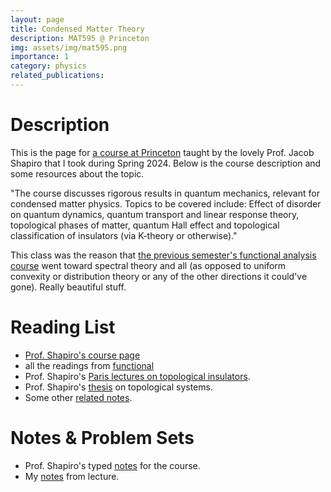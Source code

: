 ```yaml
---
layout: page
title: Condensed Matter Theory
description: MAT595 @ Princeton
img: assets/img/mat595.png
importance: 1
category: physics
related_publications: 
---
```


# Description
This is the page for <a href="https://registrar.princeton.edu/course-offerings/course-details?term=1244&courseid=012999">a course at Princeton</a> taught by the lovely Prof. Jacob Shapiro that I took during Spring 2024. Below is the course description and some resources about the topic.

"The course discusses rigorous results in quantum mechanics, relevant for condensed matter physics. Topics to be covered include: Effect of disorder on quantum dynamics, quantum transport and linear response theory, topological phases of matter, quantum Hall effect and topological classification of insulators (via K-theory or otherwise)."

This class was the reason that <a href="/_projects/functional.md">the previous semester's functional analysis course</a> went toward spectral theory and all (as opposed to uniform convexity or distribution theory or any of the other directions it could've gone). Really beautiful stuff.

# Reading List
- <a href="https://web.math.princeton.edu/~shapiro/teaching.html">Prof. Shapiro's course page </a>
- all the readings from <a href="/_projects/functional.md">functional</a>
- Prof. Shapiro's <a href="https://web.math.princeton.edu/~js129/PDFs/paris_top_insul_july_2022.pdf">Paris lectures on topological insulators</a>.
- Prof. Shapiro's <a href="https://web.math.princeton.edu/~js129/PDFs/jacob_shapiro_phd_thesis_online_nov_1st_2018.pdf">thesis</a> on topological systems.
- Some other <a href="https://web.math.princeton.edu/~js129/PDFs/Top_SSP_Lecture_Notes.pdf">related notes</a>.

# Notes & Problem Sets
- Prof. Shapiro's typed <a href="https://web.math.princeton.edu/~js129/PDFs/teaching/MAT595_spring_2024/MAT595_PHY508_Lecture_Notes.pdf">notes</a> for the course.
- My <a href="/assets/pdf/mat595/notes.pdf">notes</a> from lecture.
